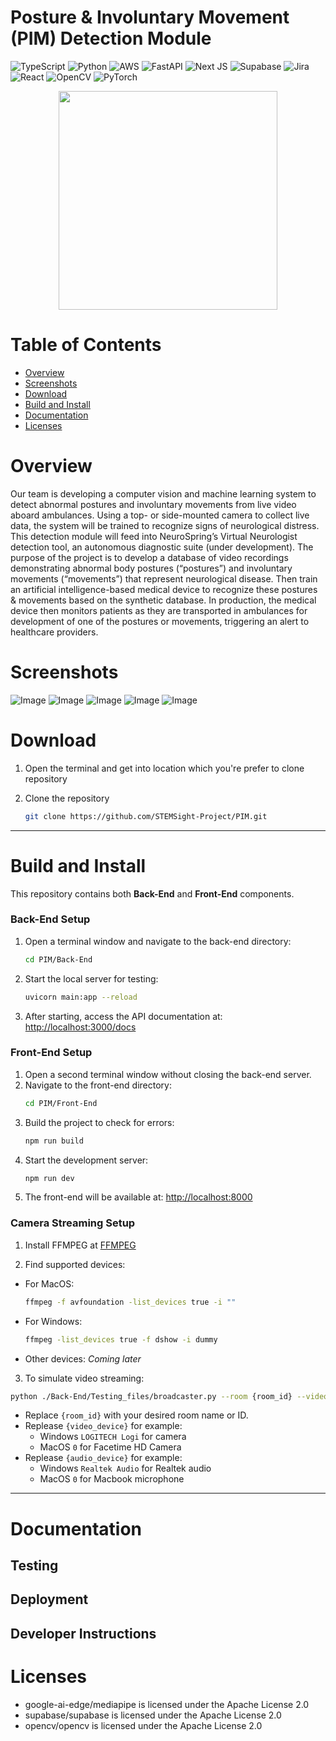 # Posture & Involuntary Movement (PIM) Detection Module
![TypeScript](https://img.shields.io/badge/typescript-%23007ACC.svg?style=for-the-badge&logo=typescript&logoColor=white) 
![Python](https://img.shields.io/badge/python-3670A0?style=for-the-badge&logo=python&logoColor=ffdd54) 
![AWS](https://img.shields.io/badge/AWS-%23FF9900.svg?style=for-the-badge&logo=amazon-aws&logoColor=white) 
![FastAPI](https://img.shields.io/badge/FastAPI-005571?style=for-the-badge&logo=fastapi) 
![Next JS](https://img.shields.io/badge/Next-black?style=for-the-badge&logo=next.js&logoColor=white) 
![Supabase](https://img.shields.io/badge/Supabase-3ECF8E?style=for-the-badge&logo=supabase&logoColor=white) 
![Jira](https://img.shields.io/badge/jira-%230A0FFF.svg?style=for-the-badge&logo=jira&logoColor=white) 
![React](https://img.shields.io/badge/react-%2320232a.svg?style=for-the-badge&logo=react&logoColor=%2361DAFB) 
![OpenCV](https://img.shields.io/badge/opencv-%23white.svg?style=for-the-badge&logo=opencv&logoColor=white) 
![PyTorch](https://img.shields.io/badge/PyTorch-%23EE4C2C.svg?style=for-the-badge&logo=PyTorch&logoColor=white)

<div align="center">
  <img src="https://github.com/user-attachments/assets/f02eda1f-1769-4865-ad06-d2790e286197" width="350" height="350">
</div>

# Table of Contents
- [Overview](#overview)
- [Screenshots](#screenshots)
- [Download](#download)
- [Build and Install](#installation)
- [Documentation](#documentation)
- [Licenses](#licenses)

# Overview
Our team is developing a computer vision and machine learning system to detect abnormal postures and involuntary movements from live video aboard ambulances. Using a top- or side-mounted camera to collect live data, the system will be trained to recognize signs of neurological distress. This detection module will feed into NeuroSpring’s Virtual Neurologist detection tool, an autonomous diagnostic suite (under development). The purpose of the project is to develop a database of video recordings demonstrating abnormal body postures (“postures”) and involuntary movements (“movements”) that represent neurological disease. Then train an artificial intelligence-based medical device to recognize these postures & movements based on the synthetic database. In production, the medical device then monitors patients as they are transported in ambulances for development of one of the postures or movements, triggering an alert to healthcare providers.


 

# Screenshots

![Image](https://github.com/user-attachments/assets/e4975e16-84d4-41da-bfce-4849d732eb41)
![Image](https://github.com/user-attachments/assets/43201b92-210f-4900-939d-03bf0cce1743)
![Image](https://github.com/user-attachments/assets/1226fefd-6a3a-4371-8f7d-307c578d7746)
![Image](https://github.com/user-attachments/assets/76ff5830-a69b-439e-a7cb-7c2a36e87457)
![Image](https://github.com/user-attachments/assets/3cda8c3a-1f19-468b-acfb-10ee6441a871)
# Download
1. Open the terminal and get into location which you're prefer to clone repository

2. Clone the repository
   ```bash
   git clone https://github.com/STEMSight-Project/PIM.git
   ```

---

# Build and Install

This repository contains both **Back-End** and **Front-End** components.

### Back-End Setup
1. Open a terminal window and navigate to the back-end directory:
   ```bash
   cd PIM/Back-End
   ```
2. Start the local server for testing:
   ```bash
   uvicorn main:app --reload
   ```
3. After starting, access the API documentation at:
   [http://localhost:3000/docs](http://localhost:3000/docs)
   

### Front-End Setup
1. Open a second terminal window without closing the back-end server.
2. Navigate to the front-end directory:
   ```bash
   cd PIM/Front-End
   ```
3. Build the project to check for errors:
   ```bash
   npm run build
   ```
4. Start the development server:
   ```bash
   npm run dev
   ```
5. The front-end will be available at:
   [http://localhost:8000](http://localhost:8000)
   

### Camera Streaming Setup
1. Install FFMPEG at [FFMPEG](https://www.ffmpeg.org/download.html)

2. Find supported devices:
  - For MacOS:
    ```bash
    ffmpeg -f avfoundation -list_devices true -i ""
    ```
  - For Windows:
    ```bash
    ffmpeg -list_devices true -f dshow -i dummy
    ```
  - Other devices:
    _*Coming later*_
3. To simulate video streaming:
```bash
python ./Back-End/Testing_files/broadcaster.py --room {room_id} --video_device {video_device} --audio_device {audio_device}
```
- Replace `{room_id}` with your desired room name or ID.
- Replease `{video_device}` for example:
  - Windows `LOGITECH Logi` for camera
  - MacOS `0` for Facetime HD Camera
- Replease `{audio_device}` for example:
  - Windows `Realtek Audio` for Realtek audio
  - MacOS `0` for Macbook microphone

---

# Documentation

## Testing
## Deployment
## Developer Instructions

# Licenses

- google-ai-edge/mediapipe is licensed under the
Apache License 2.0
- supabase/supabase is licensed under the
Apache License 2.0
- opencv/opencv is licensed under the
Apache License 2.0

